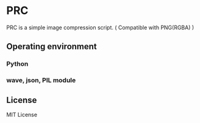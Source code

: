 # PRC
PRC is a simple image compression script. ( Compatible with PNG(RGBA) )

## Operating environment
### Python
### wave, json, PIL module

## License
MIT License
